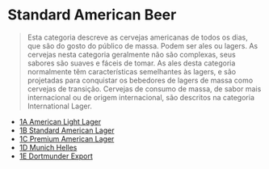 # Standard American Beer

>Esta categoria descreve as cervejas americanas de todos os dias, que são do gosto do público de massa. 
>Podem ser ales ou lagers. As cervejas nesta categoria geralmente não são complexas, seus sabores são 
>suaves e fáceis de tomar. As ales desta categoria normalmente têm características semelhantes às lagers,
>e são projetadas para conquistar os bebedores de lagers de massa como cervejas de transição. 
>Cervejas de consumo de massa, de sabor mais internacional ou de origem internacional, são descritos na 
>categoria International Lager.

* [1A American Light Lager](1a.md)
* [1B Standard American Lager](1b.md)
* [1C Premium American Lager](1c.md)
* [1D Munich Helles](1d.md)
* [1E Dortmunder Export](1e.md)
